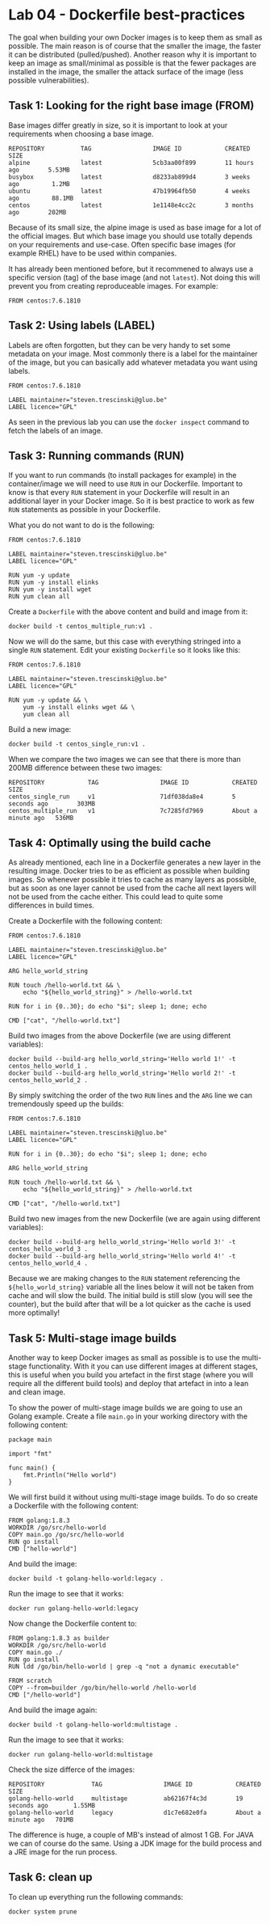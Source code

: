 # Lab 04 - Dockerfile best-practices

The goal when building your own Docker images is to keep them as small as 
possible.  The main reason is of course that the smaller the image, the faster 
it can be distributed (pulled/pushed).  Another reason why it is important to 
keep an image as small/minimal as possible is that the fewer packages are 
installed in the image, the smaller the attack surface of the image (less 
possible vulnerabilities).

## Task 1: Looking for the right base image (FROM)

Base images differ greatly in size, so it is important to look at your 
requirements when choosing a base image.

```
REPOSITORY          TAG                 IMAGE ID            CREATED             SIZE
alpine              latest              5cb3aa00f899        11 hours ago        5.53MB
busybox             latest              d8233ab899d4        3 weeks ago         1.2MB
ubuntu              latest              47b19964fb50        4 weeks ago         88.1MB
centos              latest              1e1148e4cc2c        3 months ago        202MB
```

Because of its small size, the alpine image is used as base image for a lot of 
the official images.  But which base image you should use totally depends on 
your requirements and use-case.  Often specific base images (for example RHEL) 
have to be used within companies.

It has already been mentioned before, but it recommened to always use a specific 
version (tag) of the base image (and not `latest`).  Not doing this will prevent 
you from creating reproduceable images.  For example:

```
FROM centos:7.6.1810
```

## Task 2: Using labels (LABEL)

Labels are often forgotten, but they can be very handy to set some metadata on 
your image.  Most commonly there is a label for the maintainer of the image, but 
you can basically add whatever metadata you want using labels.

```
FROM centos:7.6.1810

LABEL maintainer="steven.trescinski@gluo.be"
LABEL licence="GPL"
```

As seen in the previous lab you can use the `docker inspect` command to fetch 
the labels of an image.

## Task 3: Running commands (RUN)

If you want to run commands (to install packages for example) in the 
container/image we will need to use `RUN` in our Dockerfile.  Important to know 
is that every `RUN` statement in your Dockerfile will result in an additional 
layer in your Docker image.  So it is best practice to work as few `RUN` 
statements as possible in your Dockerfile.

What you do not want to do is the following:

```
FROM centos:7.6.1810

LABEL maintainer="steven.trescinski@gluo.be"
LABEL licence="GPL"

RUN yum -y update
RUN yum -y install elinks
RUN yum -y install wget
RUN yum clean all
```

Create a `Dockerfile` with the above content and build and image from it:

```
docker build -t centos_multiple_run:v1 .
```

Now we will do the same, but this case with everything stringed into a single 
`RUN` statement. Edit your existing `Dockerfile` so it looks like this:

```
FROM centos:7.6.1810

LABEL maintainer="steven.trescinski@gluo.be"
LABEL licence="GPL"

RUN yum -y update && \
    yum -y install elinks wget && \
    yum clean all
```

Build a new image:

```
docker build -t centos_single_run:v1 .
```

When we compare the two images we can see that there is more than 200MB 
difference between these two images:

```
REPOSITORY            TAG                 IMAGE ID            CREATED              SIZE
centos_single_run     v1                  71df038da8e4        5 seconds ago        303MB
centos_multiple_run   v1                  7c7285fd7969        About a minute ago   536MB
```

## Task 4: Optimally using the build cache

As already mentioned, each line in a Dockerfile generates a new layer in the 
resulting image.  Docker tries to be as efficient as possible when building 
images.  So whenever possible it tries to cache as many layers as possible, but 
as soon as one layer cannot be used from the cache all next layers will not be 
used from the cache either.  This could lead to quite some differences in build 
times.

Create a Dockerfile with the following content:

```
FROM centos:7.6.1810

LABEL maintainer="steven.trescinski@gluo.be"
LABEL licence="GPL"

ARG hello_world_string

RUN touch /hello-world.txt && \
    echo "${hello_world_string}" > /hello-world.txt

RUN for i in {0..30}; do echo "$i"; sleep 1; done; echo 

CMD ["cat", "/hello-world.txt"]
```

Build two images from the above Dockerfile (we are using different variables):

```
docker build --build-arg hello_world_string='Hello world 1!' -t centos_hello_world_1 .
docker build --build-arg hello_world_string='Hello world 2!' -t centos_hello_world_2 .
```

By simply switching the order of the two `RUN` lines and the `ARG` line we can
tremendously speed up the builds:

```
FROM centos:7.6.1810

LABEL maintainer="steven.trescinski@gluo.be"
LABEL licence="GPL"

RUN for i in {0..30}; do echo "$i"; sleep 1; done; echo 

ARG hello_world_string

RUN touch /hello-world.txt && \
    echo "${hello_world_string}" > /hello-world.txt

CMD ["cat", "/hello-world.txt"]
```

Build two new images from the new Dockerfile (we are again using different 
variables):

```
docker build --build-arg hello_world_string='Hello world 3!' -t centos_hello_world_3 .
docker build --build-arg hello_world_string='Hello world 4!' -t centos_hello_world_4 .
```

Because we are making changes to the `RUN` statement referencing the 
`${hello_world_string}` variable all the lines below it will not be taken from 
cache and will slow the build.  The initial build is still slow (you will see 
the counter), but the build  after that will be a lot quicker as the cache is 
used more optimally!

## Task 5: Multi-stage image builds

Another way to keep Docker images as small as possible is to use the multi-stage 
functionality.  With it you can use different images at different stages, this 
is useful when you build you artefact in the first stage (where you will require 
all the different build tools) and deploy that artefact in into a lean and clean 
image.

To show the power of multi-stage image builds we are going to use an Golang
example.  Create a file `main.go` in your working directory with the following 
content:

```
package main
 
import "fmt"
 
func main() {
	fmt.Println("Hello world")
}
```

We will first build it without using multi-stage image builds.  To do so create 
a Dockerfile with the following content:

```
FROM golang:1.8.3
WORKDIR /go/src/hello-world
COPY main.go /go/src/hello-world
RUN go install
CMD ["hello-world"]
```

And build the image:

```
docker build -t golang-hello-world:legacy .
```

Run the image to see that it works:

```
docker run golang-hello-world:legacy
```

Now change the Dockerfile content to:

```
FROM golang:1.8.3 as builder
WORKDIR /go/src/hello-world
COPY main.go ./
RUN go install
RUN ldd /go/bin/hello-world | grep -q "not a dynamic executable"
 
FROM scratch
COPY --from=builder /go/bin/hello-world /hello-world
CMD ["/hello-world"]
```

And build the image again:

```
docker build -t golang-hello-world:multistage .
```

Run the image to see that it works:

```
docker run golang-hello-world:multistage
```

Check the size differce of the images:

```
REPOSITORY             TAG                 IMAGE ID            CREATED              SIZE
golang-hello-world     multistage          ab62167f4c3d        19 seconds ago       1.55MB
golang-hello-world     legacy              d1c7e682e0fa        About a minute ago   701MB
```

The difference is huge, a couple of MB's instead of almost 1 GB.  For JAVA we 
can of course do the same.  Using a JDK image for the build process and a JRE 
image for the run process.

## Task 6: clean up

To clean up everything run the following commands:

```
docker system prune
```